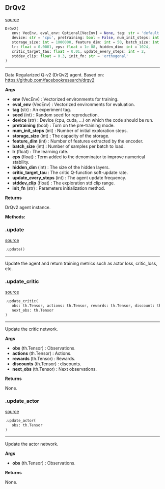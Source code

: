 #


## DrQv2
[source](https://github.com/RLE-Foundation/rllte/blob/main/rllte/agent/drqv2.py/#L42)
```python 
DrQv2(
   env: VecEnv, eval_env: Optional[VecEnv] = None, tag: str = 'default', seed: int = 1,
   device: str = 'cpu', pretraining: bool = False, num_init_steps: int = 2000,
   storage_size: int = 1000000, feature_dim: int = 50, batch_size: int = 256,
   lr: float = 0.0001, eps: float = 1e-08, hidden_dim: int = 1024,
   critic_target_tau: float = 0.01, update_every_steps: int = 2,
   stddev_clip: float = 0.3, init_fn: str = 'orthogonal'
)
```


---
Data Regularized Q-v2 (DrQv2) agent.
Based on: https://github.com/facebookresearch/drqv2


**Args**

* **env** (VecEnv) : Vectorized environments for training.
* **eval_env** (VecEnv) : Vectorized environments for evaluation.
* **tag** (str) : An experiment tag.
* **seed** (int) : Random seed for reproduction.
* **device** (str) : Device (cpu, cuda, ...) on which the code should be run.
* **pretraining** (bool) : Turn on the pre-training mode.
* **num_init_steps** (int) : Number of initial exploration steps.
* **storage_size** (int) : The capacity of the storage.
* **feature_dim** (int) : Number of features extracted by the encoder.
* **batch_size** (int) : Number of samples per batch to load.
* **lr** (float) : The learning rate.
* **eps** (float) : Term added to the denominator to improve numerical stability.
* **hidden_dim** (int) : The size of the hidden layers.
* **critic_target_tau**  : The critic Q-function soft-update rate.
* **update_every_steps** (int) : The agent update frequency.
* **stddev_clip** (float) : The exploration std clip range.
* **init_fn** (str) : Parameters initialization method.



**Returns**

DrQv2 agent instance.


**Methods:**


### .update
[source](https://github.com/RLE-Foundation/rllte/blob/main/rllte/agent/drqv2.py/#L147)
```python
.update()
```

---
Update the agent and return training metrics such as actor loss, critic_loss, etc.

### .update_critic
[source](https://github.com/RLE-Foundation/rllte/blob/main/rllte/agent/drqv2.py/#L189)
```python
.update_critic(
   obs: th.Tensor, actions: th.Tensor, rewards: th.Tensor, discount: th.Tensor,
   next_obs: th.Tensor
)
```

---
Update the critic network.


**Args**

* **obs** (th.Tensor) : Observations.
* **actions** (th.Tensor) : Actions.
* **rewards** (th.Tensor) : Rewards.
* **discounts** (th.Tensor) : discounts.
* **next_obs** (th.Tensor) : Next observations.


**Returns**

None.

### .update_actor
[source](https://github.com/RLE-Foundation/rllte/blob/main/rllte/agent/drqv2.py/#L235)
```python
.update_actor(
   obs: th.Tensor
)
```

---
Update the actor network.


**Args**

* **obs** (th.Tensor) : Observations.


**Returns**

None.
